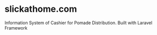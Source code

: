 # slickathome.com
Information System of Cashier for Pomade Distribution. Built with Laravel Framework
